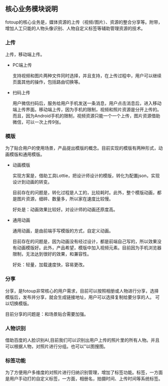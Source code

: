 ## 核心业务模块说明
fotoup的核心业务是，媒体资源的上传（视频/图片）、资源的整合分享等。附带，增加人工只能的人物头像识别、人物自定义标签等辅助管理资源的技术。

### 上传
上传，移动端上传。
- PC端上传

    支持视频和图片两种文件同时选择，并且支持，在上传过程中，用户可以继续页面其他的操作，包括路由切换等。
    
- 扫码上传

    用户微信扫码后，服务给用户手机发送一条消息，用户点击消息后，进入移动端上传界面。移动端上传，因为手机的限制，视频和照片资源是分开上传的。
    而且，因为Android手机的限制，视频资源只能一个一个上传，图片资源借助微信，可以一次上传9张。

### 模版

为了贴合用户的使用场景，产品提出模版的概念。目前实现的模版有两种形式，动画模版和通用模版。

- 动画模版

    实现方案是，借助工具Lottie，把设计师设计的模版，转化为配置json，实现设计到动画的转变。
    
    目前存在的问题是，转化过程是人工的，比较耗时。此外，整个模版动画，都是图片资源，细碎、数量多，所以家在速度比较慢。
    
    好处是：动画效果比较好。对设计师的动画还原度高。
    
- 通用动画

    通用动画，是由前端手写模版的方式，自定义动画。
   
    目前存在的问题是，因为动画没有经过设计，都是前端自己写的，所以效果没有动画模版好。此外，产品希望，模版中加入视频元素。目前因为手机浏览器
    限制，无法达到很好的效果，和兼容性。
   
    好处：轻量，加载速度快，容易更改。

### 分享

分享，是fotoup非常核心的用户需求，目前可以按照相册或人物进行分享，选择模版后，发布并分享，就会生成链接地址，用户可以选择复制给要分享的人。
可以切换模版。

目前分享的问题是：和场景贴合需要加强。

### 人物识别

借助百度的人脸识别AI,目前我们可以识别出用户上传的照片里的所有人物。并且可以根据人物，对照片进行分组。也可以"以图搜图。

### 标签功能

为了方便用户多维度的对照片进行归纳识别管理，增加了标签功能。标签，一方面是用户手动打的自定义标签，一方面，相册名，拍摄时间、上传时间等系统标签。
